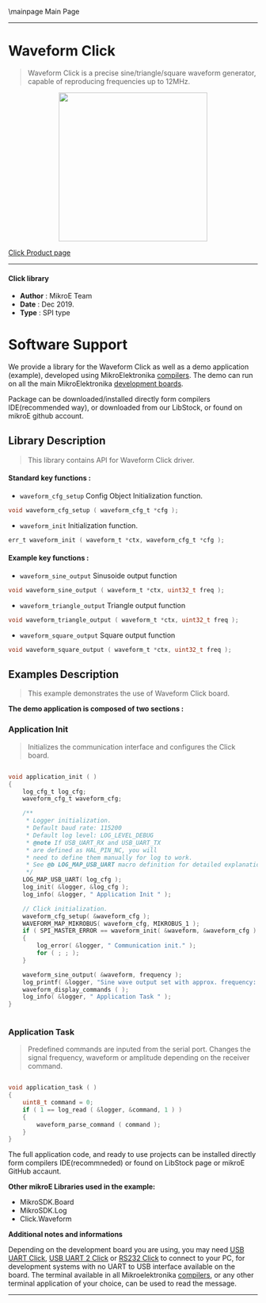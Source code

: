 \mainpage Main Page
 

---
# Waveform  Click

> Waveform Click is a precise sine/triangle/square waveform generator, capable of reproducing frequencies up to 12MHz.

<p align="center">
  <img src="https://download.mikroe.com/images/click_for_ide/waveform_click.png" height=300px>
</p>

[Click Product page](https://www.mikroe.com/waveform-click)

---


#### Click library 

- **Author**        : MikroE Team
- **Date**          : Dec 2019.
- **Type**          : SPI type


# Software Support

We provide a library for the Waveform Click 
as well as a demo application (example), developed using MikroElektronika 
[compilers](https://shop.mikroe.com/compilers). 
The demo can run on all the main MikroElektronika [development boards](https://shop.mikroe.com/development-boards).

Package can be downloaded/installed directly form compilers IDE(recommended way), or downloaded from our LibStock, or found on mikroE github account. 

## Library Description

> This library contains API for Waveform Click driver.

#### Standard key functions :

- `waveform_cfg_setup` Config Object Initialization function.
```c
void waveform_cfg_setup ( waveform_cfg_t *cfg ); 
```

- `waveform_init` Initialization function.
```c
err_t waveform_init ( waveform_t *ctx, waveform_cfg_t *cfg );
```

#### Example key functions :

- `waveform_sine_output` Sinusoide output function
```c
void waveform_sine_output ( waveform_t *ctx, uint32_t freq );
```

- `waveform_triangle_output` Triangle output function
```c
void waveform_triangle_output ( waveform_t *ctx, uint32_t freq );
```

- `waveform_square_output` Square output function
```c
void waveform_square_output ( waveform_t *ctx, uint32_t freq );
```

## Examples Description

> This example demonstrates the use of Waveform Click board.

**The demo application is composed of two sections :**

### Application Init 

> Initializes the communication interface and configures the Click board.

```c

void application_init ( )
{
    log_cfg_t log_cfg;
    waveform_cfg_t waveform_cfg;

    /** 
     * Logger initialization.
     * Default baud rate: 115200
     * Default log level: LOG_LEVEL_DEBUG
     * @note If USB_UART_RX and USB_UART_TX 
     * are defined as HAL_PIN_NC, you will 
     * need to define them manually for log to work. 
     * See @b LOG_MAP_USB_UART macro definition for detailed explanation.
     */
    LOG_MAP_USB_UART( log_cfg );
    log_init( &logger, &log_cfg );
    log_info( &logger, " Application Init " );

    // Click initialization.
    waveform_cfg_setup( &waveform_cfg );
    WAVEFORM_MAP_MIKROBUS( waveform_cfg, MIKROBUS_1 );
    if ( SPI_MASTER_ERROR == waveform_init( &waveform, &waveform_cfg ) )
    {
        log_error( &logger, " Communication init." );
        for ( ; ; );
    }

    waveform_sine_output( &waveform, frequency );
    log_printf( &logger, "Sine wave output set with approx. frequency: %lu Hz\r\n", frequency );
    waveform_display_commands ( );
    log_info( &logger, " Application Task " );
}
  
```

### Application Task

> Predefined commands are inputed from the serial port.
> Changes the signal frequency, waveform or amplitude depending on the receiver command.

```c

void application_task ( )
{
    uint8_t command = 0;
    if ( 1 == log_read ( &logger, &command, 1 ) ) 
    {
        waveform_parse_command ( command );
    }
}

```

The full application code, and ready to use projects can be  installed directly form compilers IDE(recommneded) or found on LibStock page or mikroE GitHub accaunt.

**Other mikroE Libraries used in the example:** 

- MikroSDK.Board
- MikroSDK.Log
- Click.Waveform

**Additional notes and informations**

Depending on the development board you are using, you may need 
[USB UART Click](https://shop.mikroe.com/usb-uart-click), 
[USB UART 2 Click](https://shop.mikroe.com/usb-uart-2-click) or 
[RS232 Click](https://shop.mikroe.com/rs232-click) to connect to your PC, for 
development systems with no UART to USB interface available on the board. The 
terminal available in all Mikroelektronika 
[compilers](https://shop.mikroe.com/compilers), or any other terminal application 
of your choice, can be used to read the message.



---
